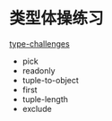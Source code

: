 # 类型体操练习

[type-challenges](https://github.com/type-challenges/type-challenges)

- pick
- readonly
- tuple-to-object
- first
- tuple-length
- exclude
